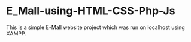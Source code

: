 # E_Mall-using-HTML-CSS-Php-Js
This is a simple E-Mall website project which was run on localhost using XAMPP.
